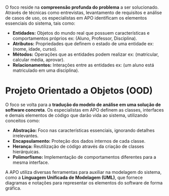 O foco reside na **compreensão profunda do problema** a ser solucionado. Através de técnicas como entrevistas, levantamento de requisitos e análise de casos de uso, os especialistas em APO identificam os elementos essenciais do sistema, tais como:

- **Entidades:** Objetos do mundo real que possuem características e comportamentos próprios ex: (Aluno, Professor, Disciplina).
- **Atributos:** Propriedades que definem o estado de uma entidade ex: (nome, idade, curso).
- **Métodos:** Operações que as entidades podem realizar ex: (matricular, calcular média, aprovar).
- **Relacionamentos:** Interações entre as entidades ex: (um aluno está matriculado em uma disciplina).

# Projeto Orientado a Objetos (OOD)
O foco se volta para a **tradução do modelo de análise em uma solução de software concreta**. Os especialistas em APO definem as classes, interfaces e demais elementos de código que darão vida ao sistema, utilizando conceitos como:

- **Abstração:** Foco nas características essenciais, ignorando detalhes irrelevantes.
- **Encapsulamento:** Proteção dos dados internos de cada classe.
- **Herança:** Reutilização de código através da criação de classes hierárquicas.
- **Polimorfismo:** Implementação de comportamentos diferentes para a mesma interface.

A APO utiliza diversas ferramentas para auxiliar na modelagem do sistema, como a **Linguagem Unificada de Modelagem (UML)**, que fornece diagramas e notações para representar os elementos do software de forma gráfica.
